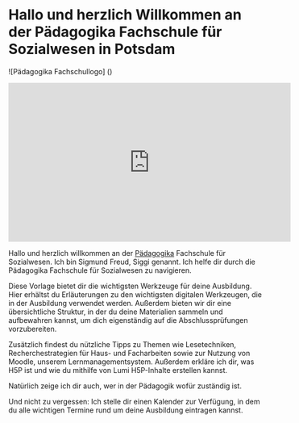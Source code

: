 <!--
author: Stefan Hierholzer
email: stefan.hierholzer@paedagogika.com
logo:
version 0.0.1
Language: de
narration: Deutsche Female
comment: Dieses Dokument dient der Begrüßung neuer studierender
tags: Neue studierende, Pädagogika, Fachschule, Tutorial
-->
# Hallo und herzlich Willkommen an der Pädagogika Fachschule für Sozialwesen in Potsdam 
![Pädagogika Fachschullogo] ()
<iframe width="560" height="315" src="https://www.youtube.com/embed/6Ih5EJC0iig?si=Hl4Wan7W8fLP2hg-" title="YouTube video player" frameborder="0" allow="accelerometer; autoplay; clipboard-write; encrypted-media; gyroscope; picture-in-picture; web-share" allowfullscreen></iframe>

Hallo und herzlich willkommen an der [Pädagogika](https://paedagogika.com/) Fachschule für Sozialwesen. Ich bin Sigmund Freud, Siggi genannt. Ich helfe dir durch die Pädagogika Fachschule für Sozialwesen zu navigieren.

Diese Vorlage bietet dir die wichtigsten Werkzeuge für deine Ausbildung. Hier erhältst du Erläuterungen zu den wichtigsten digitalen Werkzeugen, die in der Ausbildung verwendet werden. Außerdem bieten wir dir eine übersichtliche Struktur, in der du deine Materialien sammeln und aufbewahren kannst, um dich eigenständig auf die Abschlussprüfungen vorzubereiten.

Zusätzlich findest du nützliche Tipps zu Themen wie Lesetechniken, Recherchestrategien für Haus- und Facharbeiten sowie zur Nutzung von Moodle, unserem Lernmanagementsystem. Außerdem erkläre ich dir, was H5P ist und wie du mithilfe von Lumi H5P-Inhalte erstellen kannst.

Natürlich zeige ich dir auch, wer in der Pädagogik wofür zuständig ist.

Und nicht zu vergessen: Ich stelle dir einen Kalender zur Verfügung, in dem du alle wichtigen Termine rund um deine Ausbildung eintragen kannst.
